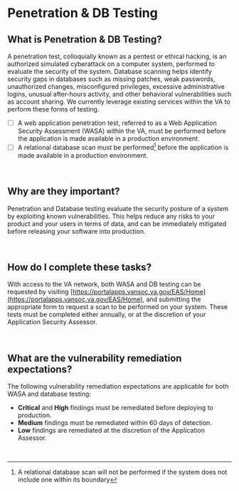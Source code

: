 # Penetration & DB Testing

## What is Penetration & DB Testing?
A penetration test, colloquially known as a pentest or ethical hacking, is an authorized simulated cyberattack on a computer system, performed to evaluate the security of the system. Database scanning helps identify security gaps in databases such as missing patches, weak passwords, unauthorized changes, misconfigured privileges, excessive administrative logins, unusual after-hours activity, and other behavioral vulnerabilities such as account sharing. We currently leverage existing services within the VA to perform these forms of testing. 

- [ ] A web application penetration test, referred to as a Web Application Security Assessment (WASA) within the VA, must be performed before the application is made available in a production environment.
- [ ] A relational database scan must be performed[^1] before the application is made available in a production environment.

<br/>

## Why are they important?
Penetration and Database testing evaluate the security posture of a system by exploiting known vulnerabilities. This helps reduce any risks to your product and your users in terms of data, and can be immediately mitigated before releasing your software into production.

<br/>

## How do I complete these tasks?
With access to the VA network, both WASA and DB testing can be requested by visiting [https://portalapps.vansoc.va.gov/EAS/Home](https://portalapps.vansoc.va.gov/EAS/Home), and submitting the appropriate form to request a scan to be performed on your system. These tests must be completed either annually, or at the discretion of your Application Security Assessor.

<br/>

## What are the vulnerability remediation expectations?
The following vulnerability remediation expectations are applicable for both WASA and database testing:

- **Critical** and **High** findings must be remediated before deploying to production.
- **Medium** findings must be remediated within 60 days of detection.
- **Low** findings are remediated at the discretion of the Application Assessor.

<br>

[^1]: A relational database scan will not be performed if the system does not include one within its boundary
